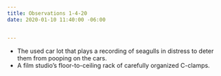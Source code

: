 ```yaml
---
title: Observations 1-4-20
date: 2020-01-10 11:40:00 -06:00


---
```


- The used car lot that plays a recording of seagulls in distress to deter them from pooping on the cars.
- A film studio’s floor-to-ceiling rack of carefully organized C-clamps.